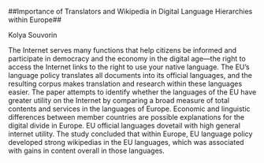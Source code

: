 ##Importance of Translators and Wikipedia in Digital Language Hierarchies within Europe##

Kolya Souvorin

  The Internet serves many functions that help citizens be informed and participate in
democracy and the economy in the digital age—the right to access the Internet links to the right
to use your native language. The EU’s language policy translates all documents into its official
languages, and the resulting corpus makes translation and research within these languages
easier. The paper attempts to identify whether the languages of the EU have greater utility on
the Internet by comparing a broad measure of total contents and services in the languages of
Europe. Economic and linguistic differences between member countries are possible
explanations for the digital divide in Europe. EU official languages dovetail with high general
internet utility. The study concluded that within Europe, EU language policy developed strong
wikipedias in the EU languages, which was associated with gains in content overall in those
languages.
